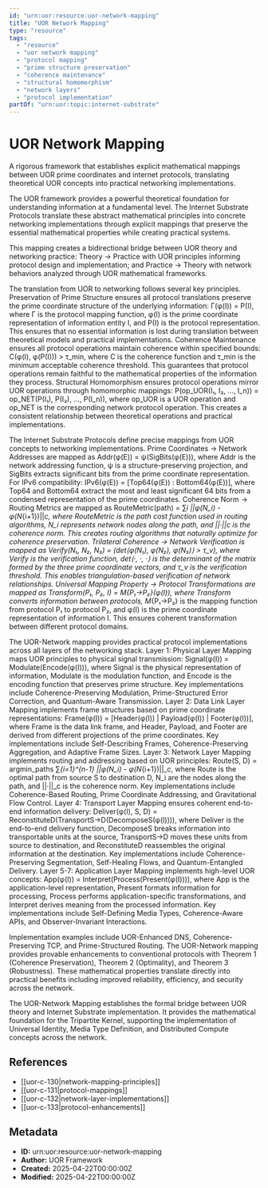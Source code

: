 ```yaml
---
id: "urn:uor:resource:uor-network-mapping"
title: "UOR Network Mapping"
type: "resource"
tags:
  - "resource"
  - "uor network mapping"
  - "protocol mapping"
  - "prime structure preservation"
  - "coherence maintenance"
  - "structural homomorphism"
  - "network layers"
  - "protocol implementation"
partOf: "urn:uor:topic:internet-substrate"
---
```


# UOR Network Mapping

A rigorous framework that establishes explicit mathematical mappings between UOR prime coordinates and internet protocols, translating theoretical UOR concepts into practical networking implementations.

The UOR framework provides a powerful theoretical foundation for understanding information at a fundamental level. The Internet Substrate Protocols translate these abstract mathematical principles into concrete networking implementations through explicit mappings that preserve the essential mathematical properties while creating practical systems.

This mapping creates a bidirectional bridge between UOR theory and networking practice: Theory → Practice with UOR principles informing protocol design and implementation; and Practice → Theory with network behaviors analyzed through UOR mathematical frameworks.

The translation from UOR to networking follows several key principles. Preservation of Prime Structure ensures all protocol translations preserve the prime coordinate structure of the underlying information: Γ(φ(I)) = P(I), where Γ is the protocol mapping function, φ(I) is the prime coordinate representation of information entity I, and P(I) is the protocol representation. This ensures that no essential information is lost during translation between theoretical models and practical implementations. Coherence Maintenance ensures all protocol operations maintain coherence within specified bounds: C(φ(I), φ(P(I))) > τ_min, where C is the coherence function and τ_min is the minimum acceptable coherence threshold. This guarantees that protocol operations remain faithful to the mathematical properties of the information they process. Structural Homomorphism ensures protocol operations mirror UOR operations through homomorphic mappings: P(op_UOR(I₁, I₂, ..., I_n)) = op_NET(P(I₁), P(I₂), ..., P(I_n)), where op_UOR is a UOR operation and op_NET is the corresponding network protocol operation. This creates a consistent relationship between theoretical operations and practical implementations.

The Internet Substrate Protocols define precise mappings from UOR concepts to networking implementations. Prime Coordinates → Network Addresses are mapped as Addr(φ(E)) = ψ(SigBits(φ(E))), where Addr is the network addressing function, ψ is a structure-preserving projection, and SigBits extracts significant bits from the prime coordinate representation. For IPv6 compatibility: IPv6(φ(E)) = [Top64(φ(E)) : Bottom64(φ(E))], where Top64 and Bottom64 extract the most and least significant 64 bits from a condensed representation of the prime coordinates. Coherence Norm → Routing Metrics are mapped as RouteMetric(path) = ∑_i ||φ(N_i) - φ(N_{i+1})||_c, where RouteMetric is the path cost function used in routing algorithms, N_i represents network nodes along the path, and ||·||_c is the coherence norm. This creates routing algorithms that naturally optimize for coherence preservation. Trilateral Coherence → Network Verification is mapped as Verify(N₁, N₂, N₃) = (det⟨φ(N₁), φ(N₂), φ(N₃)⟩ > τ_v), where Verify is the verification function, det⟨·, ·, ·⟩ is the determinant of the matrix formed by the three prime coordinate vectors, and τ_v is the verification threshold. This enables triangulation-based verification of network relationships. Universal Mapping Property → Protocol Transformations are mapped as Transform(P₁, P₂, I) = M_{P₁→P₂}(φ(I)), where Transform converts information between protocols, M_{P₁→P₂} is the mapping function from protocol P₁ to protocol P₂, and φ(I) is the prime coordinate representation of information I. This ensures coherent transformation between different protocol domains.

The UOR-Network mapping provides practical protocol implementations across all layers of the networking stack. Layer 1: Physical Layer Mapping maps UOR principles to physical signal transmission: Signal(φ(I)) = Modulate(Encode(φ(I))), where Signal is the physical representation of information, Modulate is the modulation function, and Encode is the encoding function that preserves prime structure. Key implementations include Coherence-Preserving Modulation, Prime-Structured Error Correction, and Quantum-Aware Transmission. Layer 2: Data Link Layer Mapping implements frame structures based on prime coordinate representations: Frame(φ(I)) = [Header(φ(I)) | Payload(φ(I)) | Footer(φ(I))], where Frame is the data link frame, and Header, Payload, and Footer are derived from different projections of the prime coordinates. Key implementations include Self-Describing Frames, Coherence-Preserving Aggregation, and Adaptive Frame Sizes. Layer 3: Network Layer Mapping implements routing and addressing based on UOR principles: Route(S, D) = argmin_paths ∑_{i=1}^{n-1} ||φ(N_i) - φ(N_{i+1})||_c, where Route is the optimal path from source S to destination D, N_i are the nodes along the path, and ||·||_c is the coherence norm. Key implementations include Coherence-Based Routing, Prime Coordinate Addressing, and Gravitational Flow Control. Layer 4: Transport Layer Mapping ensures coherent end-to-end information delivery: Deliver(φ(I), S, D) = ReconstituteD(TransportS→D(DecomposeS(φ(I)))), where Deliver is the end-to-end delivery function, DecomposeS breaks information into transportable units at the source, TransportS→D moves these units from source to destination, and ReconstituteD reassembles the original information at the destination. Key implementations include Coherence-Preserving Segmentation, Self-Healing Flows, and Quantum-Entangled Delivery. Layer 5-7: Application Layer Mapping implements high-level UOR concepts: App(φ(I)) = Interpret(Process(Present(φ(I)))), where App is the application-level representation, Present formats information for processing, Process performs application-specific transformations, and Interpret derives meaning from the processed information. Key implementations include Self-Defining Media Types, Coherence-Aware APIs, and Observer-Invariant Interactions.

Implementation examples include UOR-Enhanced DNS, Coherence-Preserving TCP, and Prime-Structured Routing. The UOR-Network mapping provides provable enhancements to conventional protocols with Theorem 1 (Coherence Preservation), Theorem 2 (Optimality), and Theorem 3 (Robustness). These mathematical properties translate directly into practical benefits including improved reliability, efficiency, and security across the network.

The UOR-Network Mapping establishes the formal bridge between UOR theory and Internet Substrate implementation. It provides the mathematical foundation for the Tripartite Kernel, supporting the implementation of Universal Identity, Media Type Definition, and Distributed Compute concepts across the network.

## References

- [[uor-c-130|network-mapping-principles]]
- [[uor-c-131|protocol-mappings]]
- [[uor-c-132|network-layer-implementations]]
- [[uor-c-133|protocol-enhancements]]

## Metadata

- **ID:** urn:uor:resource:uor-network-mapping
- **Author:** UOR Framework
- **Created:** 2025-04-22T00:00:00Z
- **Modified:** 2025-04-22T00:00:00Z
